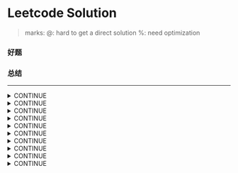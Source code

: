 # Leetcode Solution

> marks:
> @: hard to get a direct solution
> %: need optimization

### 好题


### 总结


<hr>

<details>
<summary>CONTINUE</summary>

## CONTINUE
###  思路

### 要点

### 代码

```java
```

</details>


<details>
<summary>CONTINUE</summary>

## CONTINUE
###  思路

### 要点

### 代码

```java
```

</details>



<details>
<summary>CONTINUE</summary>

## CONTINUE
###  思路

### 要点

### 代码

```java
```

</details>


<details>
<summary>CONTINUE</summary>

## CONTINUE
###  思路

### 要点

### 代码

```java
```

</details>


<details>
<summary>CONTINUE</summary>

## CONTINUE
###  思路

### 要点

### 代码

```java
```

</details>


<details>
<summary>CONTINUE</summary>

## CONTINUE
###  思路

### 要点

### 代码

```java
```

</details>


<details>
<summary>CONTINUE</summary>

## CONTINUE
###  思路

### 要点

### 代码

```java
```

</details>


<details>
<summary>CONTINUE</summary>

## CONTINUE
###  思路

### 要点

### 代码

```java
```

</details>


<details>
<summary>CONTINUE</summary>

## CONTINUE
###  思路

### 要点

### 代码

```java
```

</details>


<details>
<summary>CONTINUE</summary>

## CONTINUE
###  思路

### 要点

### 代码

```java
```

</details>

